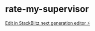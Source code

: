 # rate-my-supervisor

[Edit in StackBlitz next generation editor ⚡️](https://stackblitz.com/~/github.com/zhangshi0512/rate-my-supervisor)